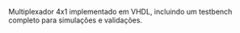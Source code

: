Multiplexador 4x1 implementado em VHDL, incluindo um testbench completo para simulações e validações.